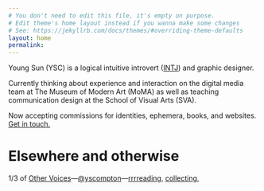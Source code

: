 ```yaml
---
# You don't need to edit this file, it's empty on purpose.
# Edit theme's home layout instead if you wanna make some changes
# See: https://jekyllrb.com/docs/themes/#overriding-theme-defaults
layout: home
permalink:
---
```


Young Sun (YSC) is a logical intuitive introvert ([INTJ](https://en.wikipedia.org/wiki/INTJ#Characteristics_of_INTJs)) and graphic designer.

Currently thinking about experience and interaction on the digital media team at The Museum of Modern Art (MoMA) as well as teaching communication design at the School of Visual Arts (SVA).

Now accepting commissions for identities, ephemera, books, and websites. [Get in touch. ](mailto:youngsuncompton@gmail.com)

# Elsewhere and otherwise

1/3 of [Other Voices](http://www.othervoic.es)—[@yscompton](https://twitter.com/yscompton)—[rrrreading](http://www.rrrreading.com), [collecting](https://www.are.na/ys-compton),
